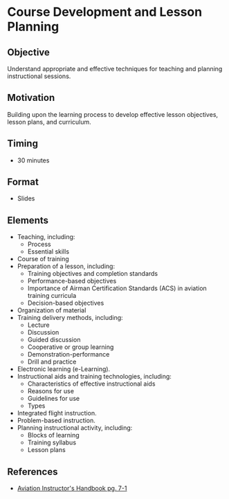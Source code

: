 # Course Development and Lesson Planning

## Objective

Understand appropriate and effective techniques for teaching and planning instructional sessions.

## Motivation

Building upon the learning process to develop effective lesson objectives, lesson plans, and curriculum.

## Timing

- 30 minutes

## Format

- Slides

## Elements

- Teaching, including:
  - Process
  - Essential skills
- Course of training
- Preparation of a lesson, including:
  - Training objectives and completion standards
  - Performance-based objectives
  - Importance of Airman Certification Standards (ACS) in aviation training curricula
  - Decision-based objectives
- Organization of material
- Training delivery methods, including:
  - Lecture
  - Discussion
  - Guided discussion
  - Cooperative or group learning
  - Demonstration-performance
  - Drill and practice
- Electronic learning (e-Learning).
- Instructional aids and training technologies, including:
  - Characteristics of effective instructional aids
  - Reasons for use
  - Guidelines for use
  - Types
- Integrated flight instruction.
- Problem-based instruction.
- Planning instructional activity, including:
  - Blocks of learning
  - Training syllabus
  - Lesson plans

## References

- [Aviation Instructor's Handbook pg. 7-1](/_references/AIH/7-1)
